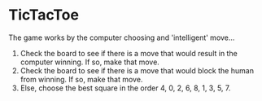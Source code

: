 # TicTacToe

The game works by the computer choosing and 'intelligent' move...
  1. Check the board to see if there is a move that would result in the computer winning. If so, make that move.
  2. Check the board to see if there is a move that would block the human from winning. If so, make that move.
  3. Else, choose the best square in the order 4, 0, 2, 6, 8, 1, 3, 5, 7.
